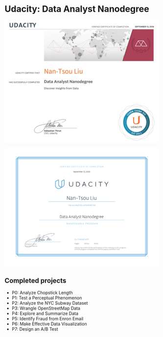 # Udacity: Data Analyst Nanodegree

![certificate v1](cert_20160913.png)

![certificate v2](cert_20180605.png)

## Completed projects

* P0: Analyze Chopstick Length
* P1: Test a Perceptual Phenomenon
* P2: Analyze the NYC Subway Dataset
* P3: Wrangle OpenStreetMap Data
* P4: Explore and Summarize Data
* P5: Identify Fraud from Enron Email
* P6: Make Effective Data Visualization
* P7: Design an A/B Test
